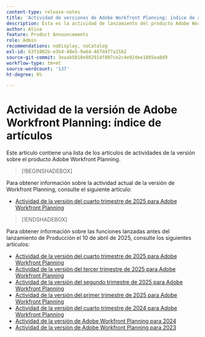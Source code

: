 ```yaml
---
content-type: release-notes
title: 'Actividad de versiones de Adobe Workfront Planning: índice de artículos'
description: Esta es la actividad de lanzamiento del producto Adobe Workfront Planning.
author: Alina
feature: Product Announcements
role: Admin
recommendations: noDisplay, noCatalog
exl-id: b3f1002b-e3b4-48e5-9a64-467d4f7a15b2
source-git-commit: 3eaab5818e982914f807ce2c4e92dee1885ea8d9
workflow-type: tm+mt
source-wordcount: '137'
ht-degree: 0%

---
```


# Actividad de la versión de Adobe Workfront Planning: índice de artículos

Este artículo contiene una lista de los artículos de actividades de la versión sobre el producto Adobe Workfront Planning.

>[!BEGINSHADEBOX]

Para obtener información sobre la actividad actual de la versión de Workfront Planning, consulte el siguiente artículo:

* [Actividad de la versión del cuarto trimestre de 2025 para Adobe Workfront Planning](/help/quicksilver/product-announcements/product-releases/planning-release-activity/planning-release-activity-25-q4.md)

>[!ENDSHADEBOX]

<!-- for every new release, add the new release page in the first bullet (above) and move that first note to the list below; update the date of the most recent release in the statement below-->

Para obtener información sobre las funciones lanzadas antes del lanzamiento de Producción el 10 de abril de 2025, consulte los siguientes artículos:

* [Actividad de la versión del cuarto trimestre de 2025 para Adobe Workfront Planning](/help/quicksilver/product-announcements/product-releases/planning-release-activity/planning-release-activity-25-q4.md)
* [Actividad de la versión del tercer trimestre de 2025 para Adobe Workfront Planning](/help/quicksilver/product-announcements/product-releases/planning-release-activity/planning-release-activity-25-q3.md)
* [Actividad de la versión del segundo trimestre de 2025 para Adobe Workfront Planning](/help/quicksilver/product-announcements/product-releases/planning-release-activity/planning-release-activity-25-q2.md)
* [Actividad de la versión del primer trimestre de 2025 para Adobe Workfront Planning](/help/quicksilver/product-announcements/product-releases/planning-release-activity/planning-release-activity-25-q1.md)
* [Actividad de la versión del cuarto trimestre de 2024 para Adobe Workfront Planning](/help/quicksilver/product-announcements/product-releases/planning-release-activity/planning-release-activity-24-q4.md)
* [Actividad de la versión de Adobe Workfront Planning para 2024](/help/quicksilver/planning/general/release-activity.md)
* [Actividad de la versión de Adobe Workfront Planning para 2023](/help/quicksilver/planning/general/release-activity-archives-2023.md)
